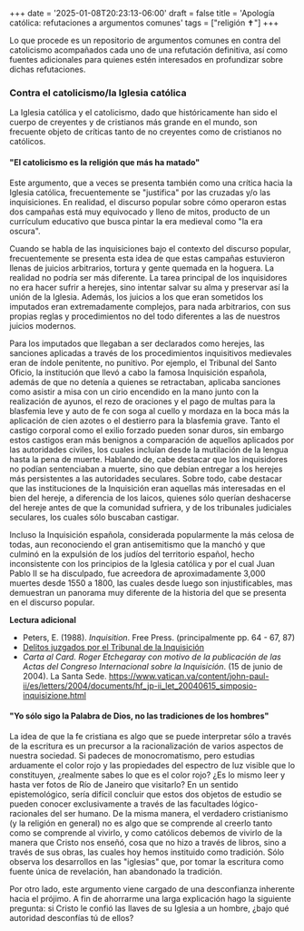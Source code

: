 +++
date = '2025-01-08T20:23:13-06:00'
draft = false
title = 'Apología católica: refutaciones a argumentos comunes'
tags = ["religión ✝️"]
+++

Lo que procede es un repositorio de argumentos comunes en contra del catolicismo acompañados cada uno de una refutación definitiva, así como fuentes adicionales para quienes estén interesados en profundizar sobre dichas refutaciones.

<!--
### Contra el cristianismo

***

-->

### Contra el catolicismo/la Iglesia católica

La Iglesia católica y el catolicismo, dado que históricamente han sido el cuerpo de creyentes y de cristianos más grande en el mundo, son frecuente objeto de críticas tanto de no creyentes como de cristianos no católicos.

#### "El catolicismo es la religión que más ha matado"

Este argumento, que a veces se presenta también como una crítica hacia la Iglesia católica, frecuentemente se "justifica" por las cruzadas y/o las inquisiciones. En realidad, el discurso popular sobre cómo operaron estas dos campañas está muy equivocado y lleno de mitos, producto de un currículum educativo que busca pintar la era medieval como "la era oscura".

<!-- Comenzando por las cruzadas, ... -->

<!-- Por otro lado, -->

Cuando se habla de las inquisiciones bajo el contexto del discurso popular, frecuentemente se presenta esta idea de que estas campañas estuvieron llenas de juicios arbitrarios, tortura y gente quemada en la hoguera. La realidad no podría ser más diferente. La tarea principal de los inquisidores no era hacer sufrir a herejes, sino intentar salvar su alma y preservar así la unión de la Iglesia. Además, los juicios a los que eran sometidos los imputados eran extremadamente complejos, para nada arbitrarios, con sus propias reglas y procedimientos no del todo diferentes a las de nuestros juicios modernos. 

Para los imputados que llegaban a ser declarados como herejes, las sanciones aplicadas a través de los procedimientos inquisitivos medievales eran de índole penitente, no punitivo. Por ejemplo, el Tribunal del Santo Oficio, la institución que llevó a cabo la famosa Inquisición española, además de que no detenía a quienes se retractaban, aplicaba sanciones como asistir a misa con un cirio encendido en la mano junto con la realización de ayunos, el rezo de oraciones y el pago de multas para la blasfemia leve y auto de fe con soga al cuello y mordaza en la boca más la aplicación de cien azotes o el destierro para la blasfemia grave. Tanto el castigo corporal como el exilio forzado pueden sonar duros, sin embargo estos castigos eran más benignos a comparación de aquellos aplicados por las autoridades civiles, los cuales incluían desde la mutilación de la lengua hasta la pena de muerte. Hablando de, cabe destacar que los inquisidores no podían sentenciaban a muerte, sino que debían entregar a los herejes más persistentes a las autoridades seculares. Sobre todo, cabe destacar que las instituciones de la Inquisición eran aquellas más interesadas en el bien del hereje, a diferencia de los laicos, quienes sólo querían deshacerse del hereje antes de que la comunidad sufriera, y de los tribunales judiciales seculares, los cuales sólo buscaban castigar.

Incluso la Inquisición española, considerada popularmente la más celosa de todas, aun reconociendo el gran antisemitismo que la manchó y que culminó en la expulsión de los judíos del territorio español, hecho inconsistente con los principios de la Iglesia católica y por el cual Juan Pablo II se ha disculpado, fue acreedora de aproximadamente 3,000 muertes desde 1550 a 1800, las cuales desde luego son injustificables, mas demuestran un panorama muy diferente de la historia del que se presenta en el discurso popular.


**Lectura adicional**
- Peters, E. (1988). *Inquisition*. Free Press. (principalmente pp. 64 - 67, 87)
- [Delitos juzgados por el Tribunal de la Inquisición](https://www.congreso.gob.pe/Docs/participacion/museo/Inquisicion/files/delitos-juzgados1.pdf)
- *Carta al Card. Roger Etchegaray con motivo de la publicación de las Actas del Congreso Internacional sobre la Inquisición*. (15 de junio de 2004). La Santa Sede. https://www.vatican.va/content/john-paul-ii/es/letters/2004/documents/hf_jp-ii_let_20040615_simposio-inquisizione.html


#### "Yo sólo sigo la Palabra de Dios, no las tradiciones de los hombres"

La idea de que la fe cristiana es algo que se puede interpretar sólo a través de la escritura es un precursor a la racionalización de varios aspectos de nuestra sociedad. Si padeces de monocromatismo, pero estudias arduamente el color rojo y las propiedades del espectro de luz visible que lo constituyen, ¿realmente sabes lo que es el color rojo? ¿Es lo mismo leer y hasta ver fotos de Río de Janeiro que visitarlo? En un sentido epistemológico, sería difícil concluir que estos dos objetos de estudio se pueden conocer exclusivamente a través de las facultades lógico-racionales del ser humano. De la misma manera, el verdadero cristianismo (y la religión en general) no es algo que se comprende al creerlo tanto como se comprende al vivirlo, y como católicos debemos de vivirlo de la manera que Cristo nos enseñó, cosa que no hizo a través de libros, sino a través de sus obras, las cuales hoy hemos instituido como tradición. Sólo observa los desarrollos en las "iglesias" que, por tomar la escritura como fuente única de revelación, han abandonado la tradición.

Por otro lado, este argumento viene cargado de una desconfianza inherente hacia el prójimo. A fin de ahorrarme una larga explicación hago la siguiente pregunta: si Cristo le confió las llaves de su Iglesia a un hombre, ¿bajo qué autoridad desconfías tú de ellos?
